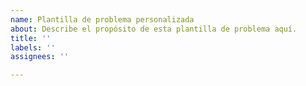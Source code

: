 ```yaml
---
name: Plantilla de problema personalizada
about: Describe el propósito de esta plantilla de problema aquí.
title: ''
labels: ''
assignees: ''

---
```



